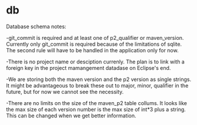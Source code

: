 db
==

Database schema notes:
 
-git_commit is required and at least one of p2_qualifier or maven_version. Currently only git_commit is required because of the limitations of sqlite. The second rule will have to be handled in the application only for now.

-There is no project name or desciption currenly. The plan is to link with a foreign key in the project mamangement datadase on Eclipse's end.

-We are storing both the maven version and the p2 version as single strings. It might be advantageous to break these out to major, minor, qualifier in the future, but for now we cannot see the necessity.

-There are no limits on the size of the maven_p2 table collums. It looks like the max size of each version number is the max size of int*3 plus a string. This can be changed when we get better information.    

